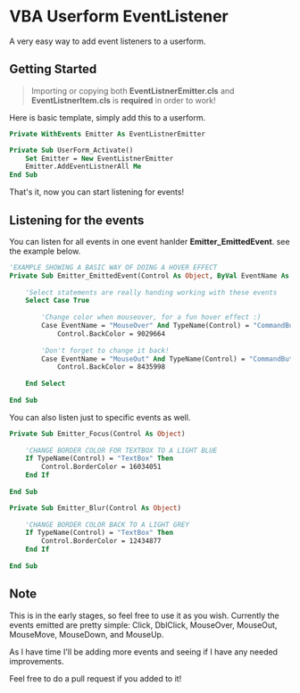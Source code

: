# VBA Userform EventListener
A very easy way to add event listeners  to a userform.

## Getting Started
> Importing or copying both **EventListnerEmitter.cls** and **EventListnerItem.cls** is **required** in order to work!

Here is basic template, simply add this to a userform.
```vb
Private WithEvents Emitter As EventListnerEmitter

Private Sub UserForm_Activate()
    Set Emitter = New EventListnerEmitter
    Emitter.AddEventListnerAll Me
End Sub
```

That's it, now you can start listening for events!

## Listening for the events

You can listen for all events in one event hanlder **Emitter_EmittedEvent**. see the example below.

```vb
'EXAMPLE SHOWING A BASIC WAY OF DOING A HOVER EFFECT
Private Sub Emitter_EmittedEvent(Control As Object, ByVal EventName As String, ByRef EventValue As Variant)
    
    'Select statements are really handing working with these events
    Select Case True
        
        'Change color when mouseover, for a fun hover effect :)
        Case EventName = "MouseOver" And TypeName(Control) = "CommandButton"
            Control.BackColor = 9029664
        
        'Don't forget to change it back!
        Case EventName = "MouseOut" And TypeName(Control) = "CommandButton"
            Control.BackColor = 8435998
    
    End Select
    
End Sub
```

You can also listen just to specific events as well.

```vb
Private Sub Emitter_Focus(Control As Object)
    
    'CHANGE BORDER COLOR FOR TEXTBOX TO A LIGHT BLUE
    If TypeName(Control) = "TextBox" Then
        Control.BorderColor = 16034051
    End If
    
End Sub

Private Sub Emitter_Blur(Control As Object)
    
    'CHANGE BORDER COLOR BACK TO A LIGHT GREY
    If TypeName(Control) = "TextBox" Then
        Control.BorderColor = 12434877
    End If
    
End Sub
```

## Note
This is in the early stages, so feel free to use it as you wish. Currently the events emitted are pretty simple: Click, DblClick, MouseOver, MouseOut, MouseMove, MouseDown, and MouseUp. 

As I have time I'll be adding more events and seeing if I have any needed improvements.

Feel free to do a pull request if you added to it!
